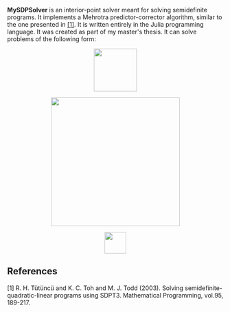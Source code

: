 **MySDPSolver** is an interior-point solver meant for solving semidefinite programs. It implements a Mehrotra predictor-corrector algorithm, similar to the one presented in [[1]](#1). It is written entirely in the Julia programming language. It was created as part of my master's thesis. It can solve problems of the following form:  
<p align="center">
<img src="https://render.githubusercontent.com/render/math?math=\min\limits_{X\in \mathbb{S}^{n}}\:tr(CX)" width=100px>
</p>
<p align="center">
<img src="https://render.githubusercontent.com/render/math?math=\text{s.t.}\quad tr(A_{i}X) = b_{i},\quad\text{for}\:i=1:m" width=300px>
</p>
<p align="center">
<img src="https://render.githubusercontent.com/render/math?math=X\succcurlyeq 0" width=50px>
</p>

## References
<a id="1">[1]</a> 
R. H. Tütüncü and K. C. Toh and M. J. Todd (2003).
Solving semidefinite-quadratic-linear programs using SDPT3.
Mathematical Programming, vol.95, 189-217.
